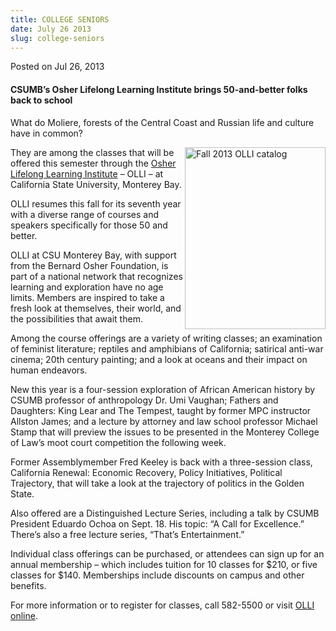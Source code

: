 ```yaml
---
title: COLLEGE SENIORS
date: July 26 2013
slug: college-seniors
---
```





<span class="date">Posted on Jul 26, 2013    </span>
<h4>CSUMB&#x2019;s Osher Lifelong Learning Institute&#xA0;brings
50-and-better folks back to school</h4>
<p>What do Moliere, forests of the Central Coast and Russian life
and culture have in common?</p>
<p><img alt="Fall 2013 OLLI catalog" src="http://news.csumb.edu/sites/default/files/65/attachments/news/images/cover_image-225-291.jpg" style="float:right; width:225px; height:291px">They are among the
classes that will be offered this semester through the <a href="http://csumb.edu/olli" rel="nofollow">Osher Lifelong Learning
Institute</a> &#x2013; OLLI &#x2013; at California State University, Monterey
Bay.</img></p>
<p>OLLI resumes this fall for its seventh year with a diverse range
of courses and speakers specifically for those 50 and better.</p>
<p>OLLI at CSU Monterey Bay, with support from the Bernard Osher
Foundation, is part of a national network that recognizes learning
and exploration have no age limits. Members are inspired to take a
fresh look at themselves, their world, and the possibilities that
await them.</p>
<p>Among the course offerings are a variety of writing classes; an
examination of feminist literature; reptiles and amphibians of
California; satirical anti-war cinema; 20th century painting; and a
look at oceans and their impact on human endeavors.</p>
<p>New this year is a four-session exploration of African American
history by CSUMB professor of anthropology Dr. Umi Vaughan; Fathers
and Daughters: King Lear and The Tempest, taught by former MPC
instructor Allston James; and a lecture by attorney and law school
professor Michael Stamp that will preview the issues to be
presented in the Monterey College of Law&#x2019;s moot court competition
the following week.</p>
<p>Former Assemblymember Fred Keeley is back with a three-session
class, California Renewal: Economic Recovery, Policy Initiatives,
Political Trajectory, that will take a look at the trajectory of
politics in the Golden State.</p>
<p>Also offered are a Distinguished Lecture Series, including a
talk by CSUMB President Eduardo Ochoa on Sept. 18. His topic: &#x201C;A
Call for Excellence.&#x201D; There&#x2019;s also a free lecture series, &#x201C;That&#x2019;s
Entertainment.&#x201D;</p>
<p>Individual class offerings can be purchased, or attendees can
sign up for an annual membership &#x2013; which includes tuition for 10
classes for $210, or five classes for $140. Memberships include
discounts on campus and other benefits.</p>
<p>For more information or to register for classes, call 582-5500
or visit <a href="http://csumb.edu/olli" rel="nofollow">OLLI
online</a>.</p>
<p><br>
&#xA0;</br></p>





